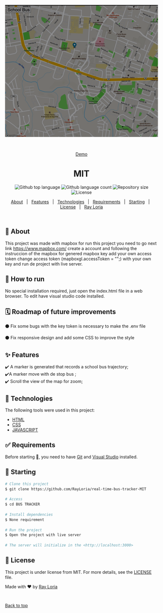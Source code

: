 <div align="center" id="top"> 
  <img src="logo.png" alt="MIT" />

&#xa0;

<a href="https://rayloria.github.io/real-time-bus-tracker-MIT/">Demo</a>

</div>

<h1 align="center">MIT</h1>

<p align="center">
  <img alt="Github top language" src="https://img.shields.io/github/languages/top/RayLoria/real-time-bus-tracker-MIT?color=56BEB8">

  <img alt="Github language count" src="https://img.shields.io/github/languages/count/RayLoria/real-time-bus-tracker-MIT?color=56BEB8">

  <img alt="Repository size" src="https://img.shields.io/github/repo-size/RayLoria/real-time-bus-tracker-MIT?color=56BEB8">

  <img alt="License" src="https://img.shields.io/github/license/RayLoria/real-time-bus-tracker-MIT?color=56BEB8">

  <!-- <img alt="Github issues" src="https://img.shields.io/github/issues/{{YOUR_GITHUB_USERNAME}}/mit?color=56BEB8" /> -->

  <!-- <img alt="Github forks" src="https://img.shields.io/github/forks/{{YOUR_GITHUB_USERNAME}}/mit?color=56BEB8" /> -->

  <!-- <img alt="Github stars" src="https://img.shields.io/github/stars/{{YOUR_GITHUB_USERNAME}}/mit?color=56BEB8" /> -->
</p>

<!-- Status -->

<!-- <h4 align="center">
	🚧  MIT 🚀 Under construction...  🚧
</h4>

<hr> -->

<p align="center">
  <a href="#dart-about">About</a> &#xa0; | &#xa0; 
  <a href="#sparkles-features">Features</a> &#xa0; | &#xa0;
  <a href="#rocket-technologies">Technologies</a> &#xa0; | &#xa0;
  <a href="#white_check_mark-requirements">Requirements</a> &#xa0; | &#xa0;
  <a href="#checkered_flag-starting">Starting</a> &#xa0; | &#xa0;
  <a href="#memo-license">License</a> &#xa0; | &#xa0;
  <a href="https://github.com/RayLoria" target="_blank">Ray Loria</a>
</p>

<br>

## :dart: About

This project was made with mapbox for run this project you need to go next link https://www.mapbox.com/ create a account and following the instruccion of the mapbox for genered mapbox key add your own access token change access token (mapboxgl.accessToken = "";) with your own key and run de project with live server.

## :minidisc: How to run ##

No special installation required, just open the index.html file in a web browser. To edit have visual studio code installed.

## :spiral_calendar: Roadmap of future improvements ##

:black_circle: Fix some bugs with the key token is necessary to make the .env file

:black_circle: Fix responsive design and add some CSS to improve the style

## :sparkles: Features

:heavy_check_mark: A marker is generated that records a school bus trajectory;\
:heavy_check_mark:A marker move with de stop bus ;\
:heavy_check_mark: Scroll the view of the map for zoom;

## :rocket: Technologies

The following tools were used in this project:

- [HTML](https://www.w3schools.com/html/)
- [CSS](https://www.w3schools.com/css/)
- [JAVASCRIPT](https://www.w3schools.com/js/)

## :white_check_mark: Requirements

Before starting :checkered_flag:, you need to have [Git](https://git-scm.com) and [Visual Studio](https://code.visualstudio.com/) installed.

## :checkered_flag: Starting

```bash
# Clone this project
$ git clone https://github.com/RayLoria/real-time-bus-tracker-MIT

# Access
$ cd BUS TRACKER

# Install dependencies
$ None requirement

# Run the project
$ Open the project with live server

# The server will initialize in the <http://localhost:3000>
```

## :memo: License

This project is under license from MIT. For more details, see the [LICENSE](LICENSE.md) file.

Made with :heart: by <a href="https://github.com/RayLoria" target="_blank">Ray Loria</a>

&#xa0;

<a href="#top">Back to top</a>
